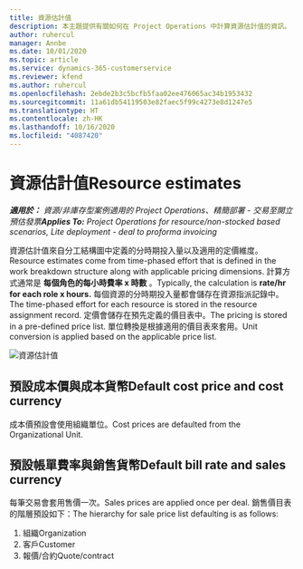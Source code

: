 ```yaml
---
title: 資源估計值
description: 本主題提供有關如何在 Project Operations 中計算資源估計值的資訊。
author: ruhercul
manager: Annbe
ms.date: 10/01/2020
ms.topic: article
ms.service: dynamics-365-customerservice
ms.reviewer: kfend
ms.author: ruhercul
ms.openlocfilehash: 2ebde2b3c5bcfb5faa02ee476065ac34b1953432
ms.sourcegitcommit: 11a61db54119503e82faec5f99c4273e8d1247e5
ms.translationtype: HT
ms.contentlocale: zh-HK
ms.lasthandoff: 10/16/2020
ms.locfileid: "4087420"
---
```

# <a name="resource-estimates"></a><span data-ttu-id="97ba7-103">資源估計值</span><span class="sxs-lookup"><span data-stu-id="97ba7-103">Resource estimates</span></span>

<span data-ttu-id="97ba7-104">_**適用於：** 資源/非庫存型案例適用的 Project Operations、精簡部署 - 交易至開立預估發票_</span><span class="sxs-lookup"><span data-stu-id="97ba7-104">_**Applies To:** Project Operations for resource/non-stocked based scenarios, Lite deployment - deal to proforma invoicing_</span></span>

<span data-ttu-id="97ba7-105">資源估計值來自分工結構圖中定義的分時期投入量以及適用的定價維度。</span><span class="sxs-lookup"><span data-stu-id="97ba7-105">Resource estimates come from time-phased effort that is defined in the work breakdown structure along with applicable pricing dimensions.</span></span> <span data-ttu-id="97ba7-106">計算方式通常是 **每個角色的每小時費率 x 時數** 。</span><span class="sxs-lookup"><span data-stu-id="97ba7-106">Typically, the calculation is **rate/hr for each role x hours.**</span></span> <span data-ttu-id="97ba7-107">每個資源的分時期投入量都會儲存在資源指派記錄中。</span><span class="sxs-lookup"><span data-stu-id="97ba7-107">The time-phased effort for each resource is stored in the resource assignment record.</span></span> <span data-ttu-id="97ba7-108">定價會儲存在預先定義的價目表中。</span><span class="sxs-lookup"><span data-stu-id="97ba7-108">The pricing is stored in a pre-defined price list.</span></span> <span data-ttu-id="97ba7-109">單位轉換是根據適用的價目表來套用。</span><span class="sxs-lookup"><span data-stu-id="97ba7-109">Unit conversion is applied based on the applicable price list.</span></span>

![資源估計值](./media/navigation12.png)

## <a name="default-cost-price-and-cost-currency"></a><span data-ttu-id="97ba7-111">預設成本價與成本貨幣</span><span class="sxs-lookup"><span data-stu-id="97ba7-111">Default cost price and cost currency</span></span>

<span data-ttu-id="97ba7-112">成本價預設會使用組織單位。</span><span class="sxs-lookup"><span data-stu-id="97ba7-112">Cost prices are defaulted from the Organizational Unit.</span></span>

## <a name="default-bill-rate-and-sales-currency"></a><span data-ttu-id="97ba7-113">預設帳單費率與銷售貨幣</span><span class="sxs-lookup"><span data-stu-id="97ba7-113">Default bill rate and sales currency</span></span>

<span data-ttu-id="97ba7-114">每筆交易會套用售價一次。</span><span class="sxs-lookup"><span data-stu-id="97ba7-114">Sales prices are applied once per deal.</span></span> <span data-ttu-id="97ba7-115">銷售價目表的階層預設如下：</span><span class="sxs-lookup"><span data-stu-id="97ba7-115">The hierarchy for sale price list defaulting is as follows:</span></span>

1. <span data-ttu-id="97ba7-116">組織</span><span class="sxs-lookup"><span data-stu-id="97ba7-116">Organization</span></span>
2. <span data-ttu-id="97ba7-117">客戶</span><span class="sxs-lookup"><span data-stu-id="97ba7-117">Customer</span></span>
3. <span data-ttu-id="97ba7-118">報價/合約</span><span class="sxs-lookup"><span data-stu-id="97ba7-118">Quote/contract</span></span>

